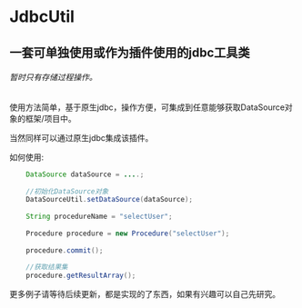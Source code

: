 # JdbcUtil
## 一套可单独使用或作为插件使用的jdbc工具类
###### 暂时只有存储过程操作。


使用方法简单，基于原生jdbc，操作方便，可集成到任意能够获取DataSource对象的框架/项目中。

当然同样可以通过原生jdbc集成该插件。

如何使用:
```java
    DataSource dataSource = ....;
    
    //初始化DataSource对象
    DataSourceUtil.setDataSource(dataSource);
    
    String procedureName = "selectUser";
    
    Procedure procedure = new Procedure("selectUser");
    
    procedure.commit();
    
    //获取结果集
    procedure.getResultArray();
```

更多例子请等待后续更新，都是实现的了东西，如果有兴趣可以自己先研究。
